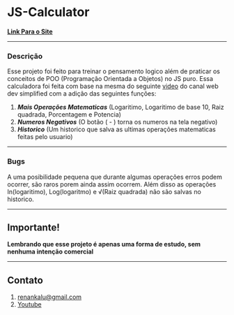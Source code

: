 # JS-Calculator
**[Link Para o Site]()**

---

### Descrição
 Esse projeto foi feito para treinar o pensamento logico além de praticar os conceitos de POO (Programação Orientada a Objetos) no JS puro. Essa calculadora foi feita com base na mesma do seguinte [video](https://www.youtube.com/watch?v=j59qQ7YWLxw) do canal web dev simplified com a adição das seguintes funções:
 
 1. ___Mais Operações Matematicas___ (Logaritimo, Logaritimo de base 10, Raiz quadrada, Porcentagem e Potencia)
 2. ___Numeros Negativos___ (O botão ( - ) torna os numeros na tela negativo)
 3. ___Historico___ (Um historico que salva as ultimas operações matematicas feitas pelo usuario)

---

### Bugs
 A uma posibilidade pequena que durante algumas operações erros podem ocorrer, são raros porem ainda assim ocorrem. Além disso as operações In(logaritimo), Log(logaritmo) e √(Raiz quadrada) não são salvas no historico.
 
---

## Importante! 
 **Lembrando que esse projeto é apenas uma forma de estudo, sem nenhuma intenção comercial** 
 
---

 ## Contato
 1. [renankalu@gmail.com](renankalu@gmail.com)
 2. [Youtube]()
